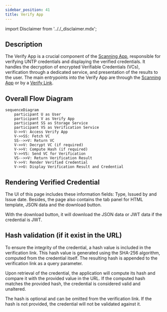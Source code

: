 ```yaml
---
sidebar_position: 41
title: Verify App
---
```


import Disclaimer from '.././\_disclaimer.mdx';

<Disclaimer />

## Description

The Verify App is a crucial component of the [Scanning App](/docs/mock-apps/scanning-app), responsible for verifying UNTP credentials and displaying the verified credentials. It handles the decryption of encrypted Verifiable Credentials (VCs), verification through a dedicated service, and presentation of the results to the user. The main entrypoints into the Verify App are through the [Scanning App](/docs/mock-apps/scanning-app) or by a [Verify Link](/docs/mock-apps/common/verify-link).

## Overall Flow Diagram

```mermaid
sequenceDiagram
    participant U as User
    participant V as Verify App
    participant SS as Storage Service
    participant VS as Verification Service
    U->>V: Access Verify App
    V->>SS: Fetch VC
    SS-->>V: Return VC
    V->>V: Decrypt VC (if required)
    V->>V: Compute Hash (if required)
    V->>VS: Send VC for Verification
    VS-->>V: Return Verification Result
    V->>V: Render Verified Credential
    V->>U: Display Verification Result and Credential
```

## Rendering Verified Credential

The UI of this page includes these information fields: Type, Issued by and Issue date. Besides, the page also contains the tab panel for HTML template, JSON data and the download button.

With the download button, it will download the JSON data or JWT data if the credential is JWT.

## Hash validation (if it exist in the URL)

To ensure the integrity of the credential, a hash value is included in the verification link. This hash value is generated using the SHA-256 algorithm, computed from the credential itself. The resulting hash is appended to the verification link as a query parameter.

Upon retrieval of the credential, the application will compute its hash and compare it with the provided value in the URL. If the computed hash matches the provided hash, the credential is considered valid and unaltered.

The hash is optional and can be omitted from the verification link. If the hash is not provided, the credential will not be validated against it.
